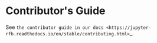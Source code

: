 # Contributor's Guide

See `the contributor guide in our docs <https://jupyter-rfb.readthedocs.io/en/stable/contributing.html>`_.
